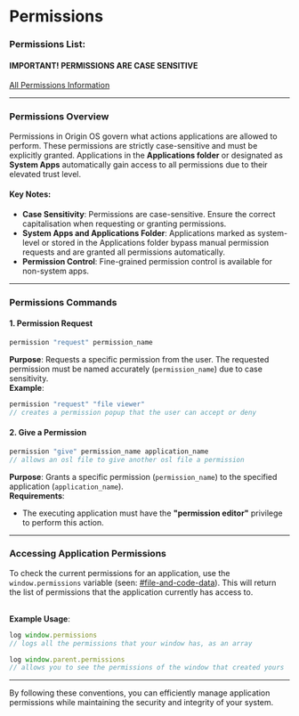 # Permissions

### Permissions List:

#### IMPORTANT! PERMISSIONS ARE CASE SENSITIVE

[All Permissions Information](https://github.com/Mistium/Origin-OS/blob/main/Resources/permissions\_info.json)

***

### Permissions Overview

Permissions in Origin OS govern what actions applications are allowed to perform. These permissions are strictly case-sensitive and must be explicitly granted. Applications in the **Applications folder** or designated as **System Apps** automatically gain access to all permissions due to their elevated trust level.

#### Key Notes:

* **Case Sensitivity**: Permissions are case-sensitive. Ensure the correct capitalisation when requesting or granting permissions.
* **System Apps and Applications Folder**: Applications marked as system-level or stored in the Applications folder bypass manual permission requests and are granted all permissions automatically.
* **Permission Control**: Fine-grained permission control is available for non-system apps.

***

### Permissions Commands

#### 1. **Permission Request**

```js
permission "request" permission_name
```

**Purpose**: Requests a specific permission from the user. The requested permission must be named accurately (`permission_name`) due to case sensitivity.\
**Example**:

```js
permission "request" "file viewer"
// creates a permission popup that the user can accept or deny
```

#### 2. **Give a Permission**

```js
permission "give" permission_name application_name
// allows an osl file to give another osl file a permission
```

**Purpose**: Grants a specific permission (`permission_name`) to the specified application (`application_name`).\
**Requirements**:

* The executing application must have the **"permission editor"** privilege to perform this action.

***

### Accessing Application Permissions

To check the current permissions for an application, use the `window.permissions` variable (seen: [#file-and-code-data](the-window-system.md#file-and-code-data "mention")). This will return the list of permissions that the application currently has access to.

\
**Example Usage**:

```js
log window.permissions
// logs all the permissions that your window has, as an array

log window.parent.permissions
// allows you to see the permissions of the window that created yours
```

***

By following these conventions, you can efficiently manage application permissions while maintaining the security and integrity of your system.
